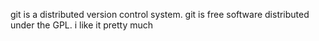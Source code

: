 git is a distributed version control system.
git is free software distributed under the GPL.
i like it pretty much 
